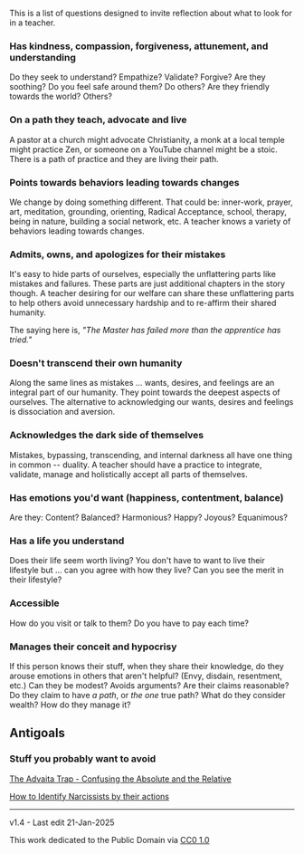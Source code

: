 ﻿This is a list of questions designed to invite reflection about what to look for in a teacher.

### Has kindness, compassion, forgiveness, attunement, and understanding

Do they seek to understand? Empathize? Validate? Forgive? Are they soothing? Do you feel safe around them? Do others? Are they friendly towards the world? Others?

### On a path  they teach, advocate and live

A pastor at a church might advocate Christianity, a monk at a local temple might practice Zen, or someone on a YouTube channel might be a stoic. There is a path of practice and they are living their path.

### Points towards behaviors leading towards changes

We change by doing something different. That could be: inner-work, prayer, art, meditation, grounding, orienting, Radical Acceptance, school, therapy, being in nature, building a social network, etc. A teacher knows a variety of behaviors leading towards changes.

### Admits, owns, and apologizes for their mistakes

It's easy to hide parts of ourselves, especially the unflattering parts like mistakes and failures. These parts are just additional chapters in the story though. A teacher desiring for our welfare can share these unflattering parts to help others avoid unnecessary hardship and to re-affirm their shared humanity.  
  
The saying here is, _"The Master has failed more than the apprentice has tried."_
  
### Doesn't transcend their own humanity

Along the same lines as mistakes ... wants, desires, and feelings are an integral part of our humanity. They point towards the deepest aspects of ourselves. The alternative to acknowledging our wants, desires and feelings is dissociation and aversion.


### Acknowledges the dark side of themselves

Mistakes, bypassing, transcending, and internal darkness all have one thing in common -- duality. A teacher should have a practice to integrate, validate, manage and holistically accept all parts of themselves.
 
### Has  emotions  you'd want (happiness, contentment, balance)

Are they: Content? Balanced? Harmonious? Happy? Joyous? Equanimous?
  
### Has a life you understand

Does their life seem worth living? You don't have to want to live their lifestyle but ... can you agree with how they live? Can you see the merit in their lifestyle?

### Accessible 

How do you visit or talk to them? Do you have to pay each time?

### Manages their conceit and hypocrisy

If this person knows their stuff, when they share their knowledge, do they arouse emotions in others that aren't helpful? (Envy, disdain, resentment, etc.) Can they be modest? Avoids arguments? Are their claims reasonable? Do they claim to have _a path_, or  _the one_  true path? What do they consider wealth? How do they manage it?

## Antigoals
### Stuff you probably want to avoid

[The Advaita Trap - Confusing the Absolute and the Relative](https://www.youtube.com/watch?v=4KXidr0z1RY)

[How to Identify Narcissists by their actions](https://www.sitwithariadne.com/2021/06/the-narcissists-prayer.html)

-----

v1.4 - Last edit 21-Jan-2025 
 
This work dedicated to the Public Domain via [CC0 1.0](https://creativecommons.org/publicdomain/zero/1.0/)

